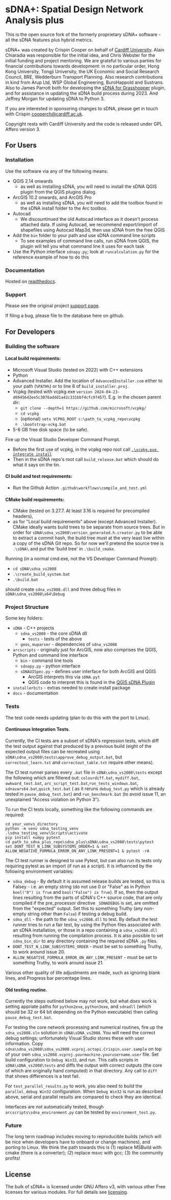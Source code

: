 # sDNA+: Spatial Design Network Analysis plus

This is the open source fork of the formerly proprietary sDNA+ software - all the sDNA features plus hybrid metrics. 

sDNA+ was created by Crispin Cooper on behalf of [Cardiff University](https://www.cardiff.ac.uk).  Alain Chiaradia was responsible for the initial idea, and Chris Webster for the initial funding and project mentoring. We are grateful to various parties for financial contributions towards development: in no particular order, Hong Kong University, Tongji University, the UK Economic and Social Research Council, BRE, Wedderburn Transport Planning. Also research contributions in kind from Arup Ltd, WSP Global Engineering, BuroHappold and Sustrans. Also to James Parrott both for developing the [sDNA for Grasshopper](https://github.com/fiftysevendegreesofrad/sDNA_GH) plugin, and for assistance in updating the sDNA build process during 2023. And Jeffrey Morgan for updating sDNA to Python 3.

If you are interested in sponsoring changes to sDNA, please get in touch with Crispin cooperch@cardiff.ac.uk.

Copyright rests with Cardiff University and the code is released under GPL Affero version 3.

## For Users

### Installation

Use the software via any of the following means:

* QGIS 2.14 onwards
  * as well as installing sDNA, you will need to install the sDNA QGIS plugin from the QGIS plugins dialog.
* ArcGIS 10.2 onwards, and ArcGIS Pro
  * as well as installing sDNA, you will need to add the toolbox found in the sDNA install folder to the Arc toolbox. 
* Autocad
  * We discountinued the old Autocad interface as it doesn't process attached data. If using Autocad, we recommend export/import of shapefiles using Autocad Map3d, then use sDNA from the free QGIS
* Add the `bin` folder to your path and use sDNA command line scripts
  * To see examples of command line calls, run sDNA from QGIS, the plugin will tell you what command line it uses for each task
* Use the Python interface `sdnapy.py`; look at `runcalculation.py` for the reference example of how to do this

### Documentation

Hosted on [readthedocs](https://sdna-plus.readthedocs.io/en/latest/).

### Support

Please see the original project [support page](https://sdna.cardiff.ac.uk/sdna/support/).

If filing a bug, please file to the database here on github. 

## For Developers

### Building the software

#### Local build requirements:

* Microsoft Visual Studio (tested on 2022) with C++ extensions
* Python
* Advanced Installer.  Add the location of `AdvancedInstaller.com` either to your path (`%PATH%`) or to line 8 of `build_installer.proj`.
* Vcpkg (tested with vcpkg.exe `version 2024-04-23-d6945642ee5c3076addd1a42c331bbf4cfc97457`).  E.g. in the chosen parent dir:
   - `git clone --depth=1 https://github.com/microsoft/vcpkg/`
   - `cd vcpkg`
   - (optional) `setx VCPKG_ROOT c:\path_to_vcpkg_repo\vcpkg`
   - `.\bootstrap-vckg.bat`
* 5-6 GB free disk space (to be safe).

Fire up the Visual Studio Developer Command Prompt. 
 - Before the first use of vcpkg, in the vcpkg repo root call [`.\vcpkg.exe integrate install`](https://learn.microsoft.com/en-gb/vcpkg/users/buildsystems/msbuild-integration)
 - Then in the sDNA repo's root call `build_release.bat` which should do what it says on the tin.

#### CI build and test requirements:
* Run the Github Action `.github\workflows\compile_and_test.yml`

#### CMake build requirements:
* CMake (tested on 3.27.7.  At least 3.16 is required for precompiled headers),
* as for "Local build requirements" above (except Advanced Installer).
CMake ideally wants build trees to be separate from source trees.  But in order for `sDNA\sdna_vs2008\version_generated.h.creator.py` to be 
able to extract a commit hash, the build tree must at the very least live within a copy of the sDNA Git repo.  So for now we'll pretend the 
source tree is `.\sDNA\` and put the 'build tree' in `.\build_cmake`.

Running (in a normal cmd.exe, not the VS Developer Command Prompt):
 - `cd sDNA\sdna_vs2008`
 - `.\create_build_system.bat`
 - `.\build.bat`

should create `sdna_vs2008.dll` and three debug files in `sDNA\sdna_vs2008\x64\Debug`

### Project Structure

Some key folders:

* `sDNA` - C++ projects
  * `sdna_vs2008` - the core sDNA dll
  	* `tests` - tests of the above
  * `geos`, `muparser` - dependencies of `sdna_vs2008`
* `arcscripts` - originally just for ArcGIS, now also comprises the QGIS, Python and command line interface
  * `bin` - command line tools
  * `sdnapy.py` - python interface
  * `sDNAUISpec.py` - defines user interface for both ArcGIS and QGIS
    * ArcGIS interprets this via `sDNA.pyt`
    * QGIS code to interpret this is found in the [QGIS sDNA Plugin](https://plugins.qgis.org/plugins/sdna/)
* `installerbits` - extras needed to create install package
* `docs` - documentation

### Tests

The test code needs updating (plan to do this with the port to Linux).

#### Continuous Integration Tests.

Currently, the CI tests are a subset of sDNA's regression tests, which diff the test output against that produced by a previous build (eight of the expected output files can be recreated using `sDNA\sdna_vs2008\tests\approve_debug_output.bat`, but `correctout_learn.txt` and `correctout_table.txt` require other means).

The CI test runner parses every `.bat` file in `sDNA\sdna_vs2008\tests` except the following which are filtered out:
`colourdiff.bat`, `mydiff.bat`, `awkward_test.bat`, `arc_script_test.bat`,`run_tests_windows.bat`, `sdnavars64.bat`,`quick_test.bat` ( as it reruns `debug_test.py` which is already tested in `pause_debug_test.bat`) and `run_benchmark.bat` (to avoid issue 11, an unexplained "Access violation on Python 3").

To run the CI tests locally, something like the following commands are required:

```
cd your_venvs_directory
python -m venv sdna_testing_venv
.\sdna_testing_venv\Scripts\activate
pip install numpy pytest
cd path_to_sdna_plus_repo\sdna_plus\sDNA\sdna_vs2008\tests\pytest
set DONT_TEST_N_LINK_SUBSYSTEMS_ORDER=1 & set ALLOW_NEGATIVE_FORMULA_ERROR_ON_ANY_LINK_PRESENT=1 & pytest -rA
```

The CI test runner is designed to use Pytest, but can also run its tests only requiring pytest as an import (if run as a script).  It is influenced by the following environment variables:
 - `sdna_debug` - By default it is assumed release builds are tested, so this is Falsey - i.e. an empty string (do not use 0 or "False" as in Python `bool("0") is True` and `bool("False") is True`).  If so, then the output lines resulting from the parts of sDNA's C++ source code, that are only compiled if the pre_processor directive `_SDNADEBUG` is set, are omitted from the "expected" output.  Set this to something Truthy (any non-empty string other than `False`) if testing a debug build.
 - `sdna_dll` - the path to the `sdna_vs2008.dll` to test.  By default the test runner tries to run a fair test, by using the Python files associated with an sDNA installation, or those in a repo containing a `sdna_vs2008.dll` resulting from running the compilation process.  It is also possible to set `sdna_bin_dir` to any directory containing the required sDNA `.py` files.
 - `DONT_TEST_N_LINK_SUBSYSTEMS_ORDER` - must be set to something Truthy, to work around issue 20.
 - `ALLOW_NEGATIVE_FORMULA_ERROR_ON_ANY_LINK_PRESENT` - must be set to something Truthy, to work around issue 21.

Various other quality of life adjustments are made, such as ignoring blank lines, and Progress bar percentage lines.

#### Old testing routine.

Currently the steps outlined below may not work, but what *does* work is setting appriate paths for `python2exe`, `python3exe`, and `sdnadll` (which should be 32 or 64 bit depending on the Python executable) then calling `pause_debug_test.bat`.

For testing the core network processing and numerical routines, fire up the `sdna_vs2008.sln` solution in `sDNA\sDNA_vs2008`. 
You will need the correct debug settings; unfortunately Visual Studio stores these with user information. Copy `sdna\sdna_vs2008\sdna_vs2008.vcproj.octopi.Crispin.user.sample` on top of your own `sdna_vs2008.vcproj.yourmachine.yourusername.user` file.
Set build configuration to `Debug Win32`, and run. This calls scripts in `sDNA\sDNA_vs2008\tests` and diffs the output with correct outputs (the core of which are originally hand computed) in that directory. Any call to `diff` that shows differences is a test fail.

For `test_parallel_results.py` to work, you also need to build the `parallel_debug Win32` configuration. When `Debug Win32` is run as described above, serial and parallel results are compared to check they are identical.

Interfaces are not automatically tested, though `arcscripts\sdna_environment.py` can be tested by `environment_test.py`.

### Future

The long term roadmap includes moving to reproducible builds (which will be nice when developers have to onboard or change machines), and porting to Linux. We think the path towards this is (1) replace MSBuild with cmake (there is a converter); (2) replace msvc with gcc; (3) the community profits!

## License

The bulk of sDNA+ is licensed under GNU Affero v3, with various other Free licenses for various modules. For full details see [licensing](LICENSE.md).
   
